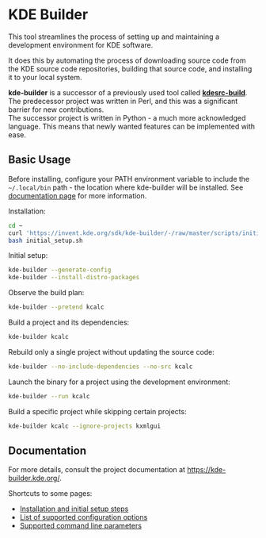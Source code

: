 <!--
SPDX-License-Identifier: CC-BY-SA-4.0
SPDX-FileCopyrightText: 2024 Andrew Shark <ashark@linuxcomp.ru>
-->

# KDE Builder

This tool streamlines the process of setting up and maintaining a development environment for KDE software.

It does this by automating the process of downloading source code from the
KDE source code repositories, building that source code, and installing it
to your local system.

**kde-builder** is a successor of a previously used tool called [**kdesrc-build**](https://invent.kde.org/sdk/kdesrc-build).  
The predecessor project was written in Perl, and this was a significant barrier for new contributions.  
The successor project is written in Python - a much more acknowledged language. This means that newly wanted features can be implemented with ease.  

## Basic Usage

Before installing, configure your PATH environment variable to include the `~/.local/bin` path - the location where kde-builder will be installed.
See [documentation page](https://kde-builder.kde.org/en/getting-started/before-building.html) for more information.

Installation:

```bash
cd ~
curl 'https://invent.kde.org/sdk/kde-builder/-/raw/master/scripts/initial_setup.sh?ref_type=heads' > initial_setup.sh
bash initial_setup.sh
```

Initial setup:

```bash
kde-builder --generate-config
kde-builder --install-distro-packages
```

Observe the build plan:

```bash
kde-builder --pretend kcalc
```

Build a project and its dependencies:

```bash
kde-builder kcalc
```

Rebuild only a single project without updating the source code:

```bash
kde-builder --no-include-dependencies --no-src kcalc
```

Launch the binary for a project using the development environment:

```bash
kde-builder --run kcalc
```

Build a specific project while skipping certain projects:

```bash
kde-builder kcalc --ignore-projects kxmlgui
```

## Documentation

For more details, consult the project documentation at https://kde-builder.kde.org/.

Shortcuts to some pages:

- [Installation and initial setup steps](https://kde-builder.kde.org/en//getting-started/before-building.html#initial-setup-of-kde-builder)
- [List of supported configuration options](https://kde-builder.kde.org/en/configuration/conf-options-table.html)
- [Supported command line parameters](https://kde-builder.kde.org/en/cmdline/supported-cmdline-params.html)
